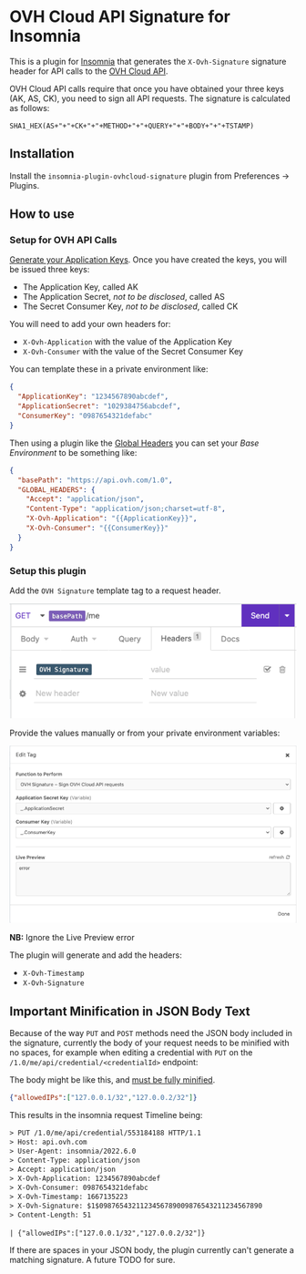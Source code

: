 #  OVH Cloud API Signature for Insomnia

This is a plugin for [Insomnia](https://insomnia.rest/) that generates the `X-Ovh-Signature` signature header for API calls to the [OVH Cloud API](https://docs.ovh.com/gb/en/api/first-steps-with-ovh-api/#first-api-usage).

OVH Cloud API calls require that once you have obtained your three keys (AK, AS, CK), you need to sign all API requests. The signature is calculated as follows:

```
SHA1_HEX(AS+"+"+CK+"+"+METHOD+"+"+QUERY+"+"+BODY+"+"+TSTAMP)
```

##  Installation

Install the `insomnia-plugin-ovhcloud-signature` plugin from Preferences -> Plugins.

##  How to use

### Setup for OVH API Calls

[Generate your Application Keys](https://docs.ovh.com/gb/en/api/first-steps-with-ovh-api/#advanced-usage-pair-ovhcloud-apis-with-an-application_2). Once you have created the keys, you will be issued three keys:

- The Application Key, called AK
- The Application Secret, _not to be disclosed_, called AS
- The Secret Consumer Key, _not to be disclosed_, called CK

You will need to add your own headers for:

 - `X-Ovh-Application` with the value of the Application Key
 - `X-Ovh-Consumer` with the value of the Secret Consumer Key

You can template these in a private environment like:

```json
{
  "ApplicationKey": "1234567890abcdef",
  "ApplicationSecret": "1029384756abcdef",
  "ConsumerKey": "0987654321defabc"
}
```

Then using a plugin like the [Global Headers](https://insomnia.rest/plugins/insomnia-plugin-global-headers) you can set your _Base Environment_ to be something like:

```json
{
  "basePath": "https://api.ovh.com/1.0",
  "GLOBAL_HEADERS": {
    "Accept": "application/json",
    "Content-Type": "application/json;charset=utf-8",
    "X-Ovh-Application": "{{ApplicationKey}}",
    "X-Ovh-Consumer": "{{ConsumerKey}}"
  }
}
```

### Setup this plugin

Add the `OVH Signature` template tag to a request header.

![request example](./.github/assets/insomnia-add-header.png)

Provide the values manually or from your private environment variables:

![request example](./.github/assets/insomnia-edit-tag.png)

**NB:** Ignore the Live Preview error

The plugin will generate and add the headers:

 - `X-Ovh-Timestamp`
 - `X-Ovh-Signature`

## Important Minification in JSON Body Text

Because of the way `PUT` and `POST` methods need the JSON body included in the signature, currently the body of your request needs to be minified with no spaces, for example when editing a credential with `PUT` on the `/1.0/me/api/credential/<credentialId>` endpoint:

The body might be like this, and [must be fully minified](https://stackoverflow.com/a/48487241).

```json
{"allowedIPs":["127.0.0.1/32","127.0.0.2/32"]}
```

This results in the insomnia request Timeline being:

```
> PUT /1.0/me/api/credential/553184188 HTTP/1.1
> Host: api.ovh.com
> User-Agent: insomnia/2022.6.0
> Content-Type: application/json
> Accept: application/json
> X-Ovh-Application: 1234567890abcdef
> X-Ovh-Consumer: 0987654321defabc
> X-Ovh-Timestamp: 1667135223
> X-Ovh-Signature: $1$0987654321123456789009876543211234567890
> Content-Length: 51

| {"allowedIPs":["127.0.0.1/32","127.0.0.2/32"]}
```

If there are spaces in your JSON body, the plugin currently can't generate a matching signature. A future TODO for sure.

